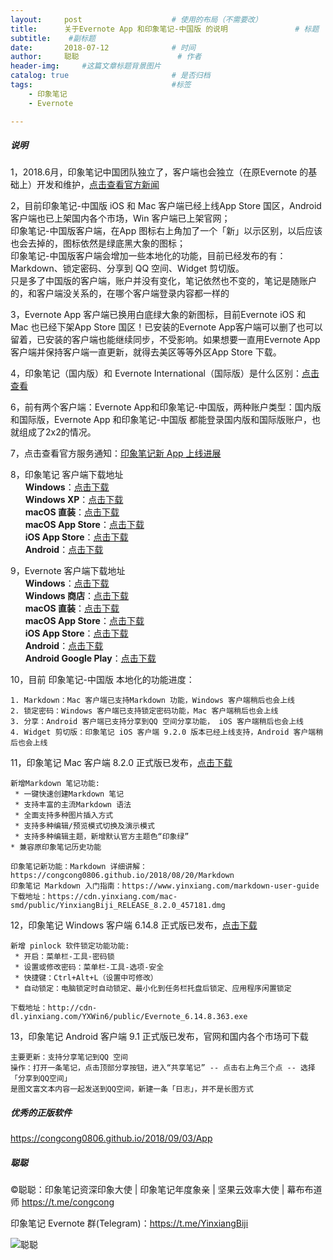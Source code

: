 ```yaml
---
layout:     post                    # 使用的布局（不需要改）
title:      关于Evernote App 和印象笔记-中国版 的说明               # 标题 
subtitle:    #副标题
date:       2018-07-12              # 时间
author:     聪聪                      # 作者
header-img:     #这篇文章标题背景图片
catalog: true                       # 是否归档
tags:                               #标签
    - 印象笔记
    - Evernote

---
```


##### 说明
1，2018.6月，印象笔记中国团队独立了，客户端也会独立（在原Evernote 的基础上）开发和维护，[点击查看官方新闻](https://www.yinxiang.com/blog/blog/2018/06/06/evernote-an-independent-internet-enterprise/)

2，目前印象笔记-中国版 iOS 和 Mac 客户端已经上线App Store 国区，Android 客户端也已上架国内各个市场，Win 客户端已上架官网；
<br>印象笔记-中国版客户端，在App 图标右上角加了一个「新」以示区别，以后应该也会去掉的，图标依然是绿底黑大象的图标；
<br>印象笔记-中国版客户端会增加一些本地化的功能，目前已经发布的有：Markdown、锁定密码、分享到 QQ 空间、Widget 剪切版。
<br>只是多了中国版的客户端，账户并没有变化，笔记依然也不变的，笔记是随账户的，和客户端没关系的，在哪个客户端登录内容都一样的

3，Evernote App 客户端已换用白底绿大象的新图标，目前Evernote iOS 和 Mac 也已经下架App Store 国区！已安装的Evernote App客户端可以删了也可以留着，已安装的客户端也能继续同步，不受影响。如果想要一直用Evernote App 客户端并保持客户端一直更新，就得去美区等等外区App Store 下载。

4，印象笔记（国内版）和 Evernote International（国际版）是什么区别：[点击查看](https://congcong0806.github.io/2018/04/24/evernote-yinxiang/)

6，前有两个客户端：Evernote App和印象笔记-中国版，两种账户类型：国内版和国际版，Evernote App 和印象笔记-中国版 都能登录国内版和国际版账户，也就组成了2x2的情况。

7，点击查看官方服务通知：[印象笔记新 App 上线进展](https://www.yinxiang.com/blog/blog/category/news/)

8，印象笔记 客户端下载地址
<br>&nbsp;&nbsp;&nbsp;&nbsp;&nbsp;&nbsp;**Windows**：[点击下载](https://www.yinxiang.com/download/get.php?file=Win)
<br>&nbsp;&nbsp;&nbsp;&nbsp;&nbsp;&nbsp;**Windows XP**：[点击下载](https://cdn.yinxiang.com/win6/public/Evernote_6.7.6.7584.exe)
<br>&nbsp;&nbsp;&nbsp;&nbsp;&nbsp;&nbsp;**macOS 直装**：[点击下载](https://www.yinxiang.com/download/get.php?file=EvernoteMac)
<br>&nbsp;&nbsp;&nbsp;&nbsp;&nbsp;&nbsp;**macOS App Store**：[点击下载](https://itunes.apple.com/cn/app/id1356055347)
<br>&nbsp;&nbsp;&nbsp;&nbsp;&nbsp;&nbsp;**iOS App Store**：[点击下载](https://itunes.apple.com/cn/app/id1356054761)
<br>&nbsp;&nbsp;&nbsp;&nbsp;&nbsp;&nbsp;**Android**：[点击下载](https://www.yinxiang.com/download/get.php?file=AndroidYinxiangCom)
	 
9，Evernote 客户端下载地址
<br>&nbsp;&nbsp;&nbsp;&nbsp;&nbsp;&nbsp;**Windows**：[点击下载](https://evernote.com/intl/zh-cn/download)
<br>&nbsp;&nbsp;&nbsp;&nbsp;&nbsp;&nbsp;**Windows 商店**：[点击下载](https://www.microsoft.com/zh-cn/store/p/evernote/9wzdncrfj3mb)
<br>&nbsp;&nbsp;&nbsp;&nbsp;&nbsp;&nbsp;**macOS 直装**：[点击下载](https://evernote.com/intl/zh-cn/download)
<br>&nbsp;&nbsp;&nbsp;&nbsp;&nbsp;&nbsp;**macOS App Store**：[点击下载](https://itunes.apple.com/us/app/evernote-stay-organized/id406056744)
<br>&nbsp;&nbsp;&nbsp;&nbsp;&nbsp;&nbsp;**iOS App Store**：[点击下载](https://itunes.apple.com/app/evernote/id281796108)
<br>&nbsp;&nbsp;&nbsp;&nbsp;&nbsp;&nbsp;**Android**：[点击下载](https://www.evernote.com/download/get.php?file=AndroidYinxiangCom)
<br>&nbsp;&nbsp;&nbsp;&nbsp;&nbsp;&nbsp;**Android Google Play**：[点击下载](https://play.google.com/store/apps/details?id=com.evernote)

10，目前 印象笔记-中国版 本地化的功能进度：

	1. Markdown：Mac 客户端已支持Markdown 功能，Windows 客户端稍后也会上线
	2. 锁定密码：Windows 客户端已支持锁定密码功能，Mac 客户端稍后也会上线
	3. 分享：Android 客户端已支持分享到QQ 空间分享功能， iOS 客户端稍后也会上线
	4. Widget 剪切版：印象笔记 iOS 客户端 9.2.0 版本已经上线支持，Android 客户端稍后也会上线

11，印象笔记 Mac 客户端 8.2.0 正式版已发布，[点击下载](https://cdn.yinxiang.com/mac-smd/public/YinxiangBiji_RELEASE_8.2.0_457181.dmg)

	新增Markdown 笔记功能:
	 * 一键快速创建Markdown 笔记
	 * 支持丰富的主流Markdown 语法
	 * 全面支持多种图片插入方式
	 * 支持多种编辑/预览模式切换及演示模式
	 * 支持多种编辑主题，新增默认官方主题色“印象绿”
	* 兼容原印象笔记历史功能

	印象笔记新功能：Markdown 详细讲解：https://congcong0806.github.io/2018/08/20/Markdown
	印象笔记 Markdown 入门指南：https://www.yinxiang.com/markdown-user-guide
	下载地址：https://cdn.yinxiang.com/mac-smd/public/YinxiangBiji_RELEASE_8.2.0_457181.dmg

12，印象笔记 Windows 客户端 6.14.8 正式版已发布，[点击下载](http://cdn-dl.yinxiang.com/YXWin6/public/Evernote_6.14.8.363.exe)

	新增 pinlock 软件锁定功能功能:
	 * 开启：菜单栏-工具-密码锁
	 * 设置或修改密码：菜单栏-工具-选项-安全
	 * 快捷键：Ctrl+Alt+L（设置中可修改）
	 * 自动锁定：电脑锁定时自动锁定、最小化到任务栏托盘后锁定、应用程序闲置锁定

	下载地址：http://cdn-dl.yinxiang.com/YXWin6/public/Evernote_6.14.8.363.exe

13，印象笔记 Android 客户端 9.1 正式版已发布，官网和国内各个市场可下载

	主要更新：支持分享笔记到QQ 空间
	操作：打开一条笔记，点击顶部分享按钮，进入“共享笔记” -- 点击右上角三个点 -- 选择「分享到QQ空间」
	是图文富文本内容一起发送到QQ空间，新建一条「日志」，并不是长图方式

##### 优秀的正版软件
<https://congcong0806.github.io/2018/09/03/App>

##### 聪聪
&copy;聪聪：印象笔记资深印象大使 | 印象笔记年度象亲 | 坚果云效率大使 | 幕布布道师 <https://t.me/congcong>

印象笔记 Evernote 群(Telegram)：<https://t.me/YinxiangBiji>

![聪聪](https://i.v2ex.co/3wc207g5.png)
